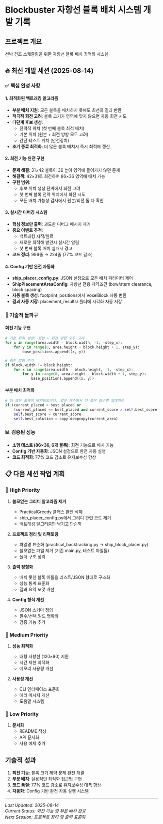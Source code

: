 # Blockbuster 자항선 블록 배치 시스템 개발 기록

## 프로젝트 개요
선박 건조 스케줄링을 위한 자항선 블록 배치 최적화 시스템

## 🔥 최신 개발 세션 (2025-08-14)

### ✅ 핵심 완성 사항

#### **1. 최적화된 백트래킹 알고리즘**
- **부분 배치 지원**: 모든 블록을 배치하지 못해도 최선의 결과 반환
- **적극적 회전 고려**: 블록 크기가 영역에 맞지 않으면 자동 회전 시도
- **다단계 후보 생성**: 
  - 전략적 위치 (첫 번째 블록 최적 배치)
  - 기본 위치 (원본 + 회전 방향 모두 고려)
  - 간단 테스트 위치 (안전장치)
- **조기 종료 최적화**: 더 많은 블록 배치시 즉시 최적해 갱신

#### **2. 회전 기능 완전 구현**
- **문제 해결**: 31×42 블록이 36 높이 영역에 들어가지 않던 문제
- **해결책**: 42×31로 회전하여 86×36 영역에 배치 가능
- **구현 범위**: 
  - 후보 위치 생성 단계에서 회전 고려
  - 첫 번째 블록 전략 위치에서 회전 시도
  - 모든 배치 가능성 검사에서 원본/회전 둘 다 확인

#### **3. 실시간 디버깅 시스템**
- **핵심 정보만 출력**: 과도한 디버그 메시지 제거
- **중요 이벤트 추적**: 
  - 백트래킹 시작/완료
  - 새로운 최적해 발견시 실시간 알림
  - 첫 번째 블록 배치 실패시 경고
- **코드 정리**: 996줄 → 224줄 (77% 코드 감소)

#### **4. Config 기반 완전 자동화**
- **ship_placer_config.py**: JSON 설정으로 모든 배치 파라미터 제어
- **ShipPlacementAreaConfig**: 자항선 전용 제약조건 (bow/stern clearance, block spacing)
- **자동 블록 생성**: footprint_positions에서 VoxelBlock 자동 변환
- **결과 자동 저장**: placement_results/ 폴더에 시각화 자동 저장

### 🔧 기술적 돌파구

#### **회전 기능 구현**
```python
# 기본 위치 생성: 원본 + 회전 방향 모두 고려
for x in range(area.width - block.width, -1, -step_x):
    for y in range(0, area.height - block.height + 1, step_y):
        base_positions.append((x, y))

# 회전 방향 추가
if block.width != block.height:
    for x in range(area.width - block.height, -1, -step_x):
        for y in range(0, area.height - block.width + 1, step_y):
            base_positions.append((x, y))
```

#### **부분 배치 최적화**
```python
# 더 많은 블록이 배치되었거나, 같은 개수에서 더 좋은 점수면 업데이트
if (current_placed > best_placed or 
    (current_placed == best_placed and current_score > self.best_score)):
    self.best_score = current_score
    self.best_solution = copy.deepcopy(current_area)
```

### 📊 검증된 성능
- **소형 테스트 (86×36, 6개 블록)**: 회전 기능으로 배치 가능
- **Config 기반 자동화**: JSON 설정으로 완전 자동 실행
- **코드 최적화**: 77% 코드 감소로 유지보수성 향상

## 📋 다음 세션 작업 계획

### 🎯 High Priority
1. **쓸모없는 그리디 알고리즘 제거**
   - PracticalGreedy 클래스 완전 삭제
   - ship_placer_config.py에서 그리디 관련 코드 제거
   - 백트래킹 알고리즘만 남기고 단순화

2. **프로젝트 정리 및 리팩토링**
   - 파일명 표준화 (practical_backtracking.py → ship_block_placer.py)
   - 쓸모없는 파일 제거 (기존 main.py, 테스트 파일들)
   - 폴더 구조 정리

3. **출력 정형화**
   - 배치 못한 블록 이름을 리스트/JSON 형태로 구조화
   - 성능 통계 표준화
   - 결과 요약 포맷 개선

4. **Config 형식 개선**
   - JSON 스키마 정의
   - 필수/선택 필드 명확화
   - 검증 기능 추가

### 🔧 Medium Priority
1. **성능 최적화**
   - 대형 자항선 (120×80) 지원
   - 시간 제한 최적화
   - 메모리 사용량 개선

2. **사용성 개선**
   - CLI 인터페이스 표준화
   - 에러 메시지 개선
   - 도움말 시스템

### 📝 Low Priority
1. **문서화**
   - README 작성
   - API 문서화
   - 사용 예제 추가

## 기술적 성과
1. **회전 기능**: 블록 크기 제약 문제 완전 해결
2. **부분 배치**: 실용적인 최적화 접근법 구현
3. **코드 품질**: 77% 코드 감소로 유지보수성 대폭 향상
4. **자동화**: Config 기반 완전 자동 실행 시스템

---
*Last Updated: 2025-08-14*  
*Current Status: 회전 기능 및 부분 배치 완료*  
*Next Session: 프로젝트 정리 및 출력 표준화*